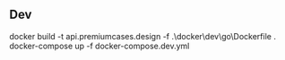 ## Dev

docker build -t api.premiumcases.design -f .\docker\dev\go\Dockerfile .
docker-compose up -f docker-compose.dev.yml